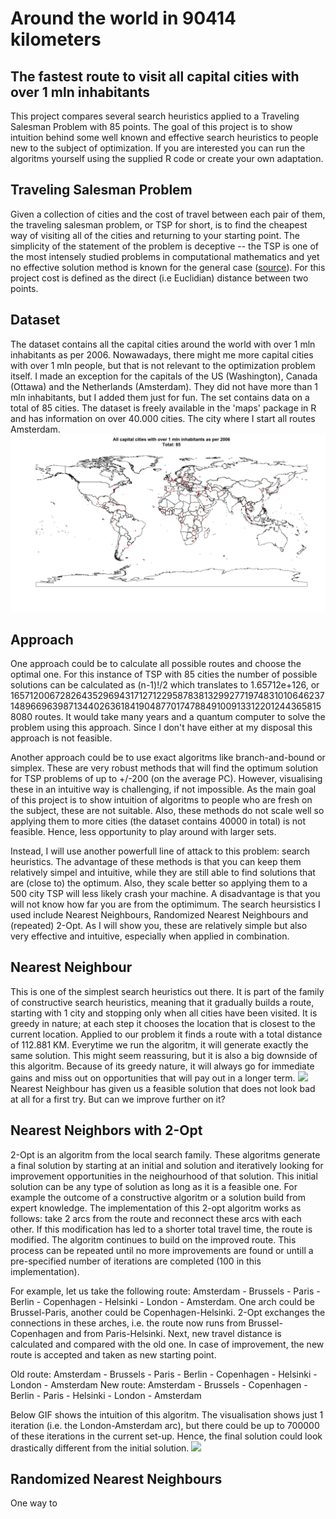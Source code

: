 # Around the world in 90414 kilometers
## The fastest route to visit all capital cities with over 1 mln inhabitants
This project compares several search heuristics applied to a Traveling Salesman Problem with 85 points. The goal of this project is to show intuition behind some well known and effective search heuristics to people new to the subject of optimization. If you are interested you can run the algoritms yourself using the supplied R code or create your own adaptation. 

## Traveling Salesman Problem
Given a collection of cities and the cost of travel between each pair of them, the traveling salesman problem, or TSP for short, is to find the cheapest way of visiting all of the cities and returning to your starting point. The simplicity of the statement of the problem is deceptive -- the TSP is one of the most intensely studied problems in computational mathematics and yet no effective solution method is known for the general case ([source](http://www.math.uwaterloo.ca/tsp/problem/index.html)). For this project cost is defined as the direct (i.e Euclidian) distance between two points.

## Dataset
The dataset contains all the capital cities around the world with over 1 mln inhabitants as per 2006. Nowawadays, there might me more capital cities with over 1 mln people, but that is not relevant to the optimization problem itself. I made an exception for the capitals of the US (Washington), Canada (Ottawa) and the Netherlands (Amsterdam). They did not have more than 1 mln inhabitants, but I added them just for fun. The set contains data on a total of 85 cities. The dataset is freely available in the 'maps' package in R and has information on over 40.000 cities. The city where I start all routes Amsterdam.
![](dataset.png)

## Approach
One approach could be to calculate all possible routes and choose the optimal one. For this instance of TSP with 85 cities the number of possible solutions can be calculated as (n-1)!/2 which translates to 1.65712e+126, or 1657120067282643529694317127122958783813299277197483101064623714896696398713440263618419048770174788491009133122012443658158080 routes. It would take many years and a quantum computer to solve the problem using this approach. Since I don't have either at my disposal this approach is not feasible. 

Another approach could be to use exact algoritms like branch-and-bound or simplex. These are very robust methods that will find the optimum solution for TSP problems of up to +/-200 (on the average PC). However, visualising these in an intuitive way is challenging, if not impossible. As the main goal of this project is to show intuition of algoritms to people who are fresh on the subject, these are not suitable. Also, these methods do not scale well so applying them to more cities (the dataset contains 40000 in total) is not feasible. Hence, less opportunity to play around with larger sets.

Instead, I will use another powerfull line of attack to this problem: search heuristics. The advantage of these methods is that you can keep them relatively simpel and intuitive, while they are still able to find solutions that are (close to) the optimum. Also, they scale better so applying them to a 500 city TSP will less likely crash your machine. A disadvantage is that you will not know how far you are from the optimimum. The search heursistics I used include Nearest Neighbours, Randomized Nearest Neighbours and (repeated) 2-Opt. As I will show you, these are relatively simple but also very effective and intuitive, especially when applied in combination. 

## Nearest Neighbour
This is one of the simplest search heuristics out there. It is part of the family of constructive search heuristics, meaning that it gradually builds a route, starting with 1 city and stopping only when all cities have been visited. It is greedy in nature; at each step it chooses the location that is closest to the current location. Applied to our problem it finds a route with a total distance of 112.881 KM. Everytime we run the algoritm, it will generate exactly the same solution. This might seem reassuring, but it is also a big downside of this algoritm. Because of its greedy nature, it will always go for immediate gains and miss out on opportunities that will pay out in a longer term. 
![](NNRep1nCities85.gif)
Nearest Neighbour has given us a feasible solution that does not look bad at all for a first try. But can we improve further on it?
## Nearest Neighbors with 2-Opt
2-Opt is an algoritm from the local search family. These algoritms generate a final solution by starting at an initial and  solution and iteratively looking for improvement opportunities in the neighourhood of that solution. This initial solution can be any type of solution as long as it is a feasible one. For example the outcome of a constructive algoritm or a solution build from expert knowledge. The implementation of this 2-opt algoritm works as follows: take 2 arcs from the route and reconnect these arcs with each other. If this modification has led to a shorter total travel time, the route is modified. The algoritm continues to build on the improved route. This process can be repeated until no more improvements are found or untill a pre-specified number of iterations are completed (100 in this implementation). 

For example, let us take the following route: Amsterdam - Brussels - Paris - Berlin - Copenhagen - Helsinki - London - Amsterdam. One arch could be Brussel-Paris, another could be Copenhagen-Helsinki. 2-Opt exchanges the connections in these arches, i.e. the route now runs from Brussel-Copenhagen and from Paris-Helsinki. Next, new travel distance is calculated and compared with the old one. In case of improvement, the new route is accepted and taken as new starting point. 

Old route: Amsterdam - Brussels - Paris - Berlin - Copenhagen - Helsinki - London - Amsterdam
New route: Amsterdam - Brussels - Copenhagen - Berlin - Paris - Helsinki - London - Amsterdam

Below GIF shows the intuition of this algoritm. The visualisation shows just 1 iteration (i.e. the London-Amsterdam arc), but there could be up to 700000 of these iterations in the current set-up. Hence, the final solution could look drastically different from the initial solution. 
![](NN2OptRep1nCities85.gif)

## Randomized Nearest Neighbours
One way to 



